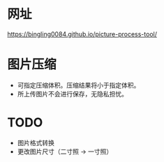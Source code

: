 # 网址
<https://bingling0084.github.io/picture-process-tool/>

# 图片压缩
- 可指定压缩体积。压缩结果将小于指定体积。
- 所上传图片不会进行保存，无隐私担忧。

# TODO
- 图片格式转换
- 更改图片尺寸（二寸照 -> 一寸照）
